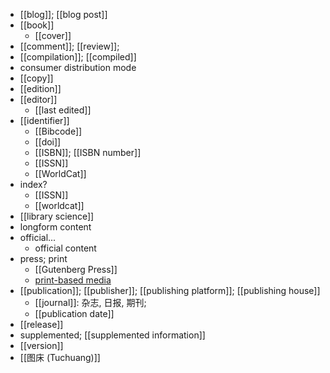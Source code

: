 - [[blog]]; [[blog post]]
- [[book]]
    - [[cover]]
- [[comment]]; [[review]];
- [[compilation]]; [[compiled]]
- consumer distribution mode
- [[copy]]
- [[edition]]
- [[editor]]
    - [[last edited]]
- [[identifier]]
    - [[Bibcode]]
    - [[doi]]
    - [[ISBN]]; [[ISBN number]]
    - [[ISSN]]
    - [[WorldCat]]
- index?
    - [[ISSN]]
    - [[worldcat]]
- [[library science]]
- longform content
- official...
    - official content
- press; print
    - [[Gutenberg Press]]
    - [print](https://workflowy.com/#/a25f9dd7446d)[-based media](https://workflowy.com/#/a25f9dd7446d)
- [[publication]]; [[publisher]]; [[publishing platform]]; [[publishing house]]
    - [[journal]]: 杂志, 日报, 期刊;
    - [[publication date]]
- [[release]]
- supplemented; [[supplemented information]]
- [[version]]
- [[图床 (Tuchuang)]]
